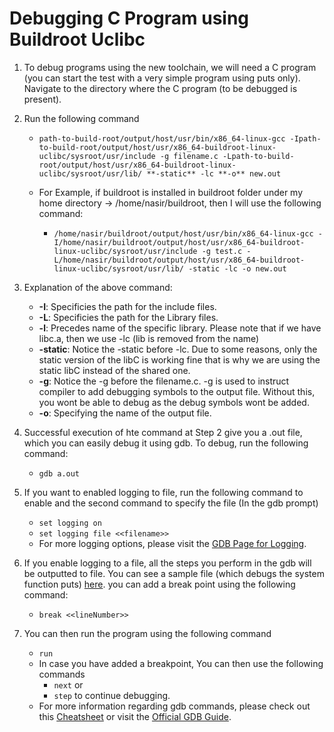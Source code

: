 # Debugging C Program using Buildroot Uclibc

1. To debug programs using the new toolchain, we will need a C program (you can start the test with a very simple program using puts only).
Navigate to the directory where the C program (to be debugged is present).
2. Run the following command
    * ```path-to-build-root/output/host/usr/bin/x86_64-linux-gcc -Ipath-to-build-root/output/host/usr/x86_64-buildroot-linux-uclibc/sysroot/usr/include -g filename.c -Lpath-to-build-root/output/host/usr/x86_64-buildroot-linux-uclibc/sysroot/usr/lib/ **-static** -lc **-o** new.out```
    
    * For Example, if buildroot is installed in buildroot folder under my home directory -> /home/nasir/buildroot, then I will use the following command:
       * ```/home/nasir/buildroot/output/host/usr/bin/x86_64-linux-gcc -I/home/nasir/buildroot/output/host/usr/x86_64-buildroot-linux-uclibc/sysroot/usr/include -g test.c -L/home/nasir/buildroot/output/host/usr/x86_64-buildroot-linux-uclibc/sysroot/usr/lib/ -static -lc -o new.out```
3. Explanation of the above command:
    * __-I__: Specificies the path for the include files.
    * __-L__: Specificies the path for the Library files.
    * __-l__: Precedes name of the specific library. Please note that if we have libc.a, then we use -lc (lib is removed from the name)
    * __-static__: Notice the -static before -lc. Due to some reasons, only the static version of the libC is working fine that is why we are using the static libC instead of the shared one.
    * __-g__: Notice the -g before the filename.c. -g is used to instruct compiler to add debugging symbols to the output file. Without this, you wont be able to debug as the debug symbols wont be added.
    * __-o__: Specifying the name of the output file.

4. Successful execution of hte command at Step 2 give you a .out file, which you can easily debug it using gdb. To debug, run the following command:
    * ```gdb a.out```

5. If you want to enabled logging to file, run the following command to enable and the second command to specify the file (In the gdb prompt)
    * ```set logging on```
    * ```set logging file <<filename>>```
    * For more logging options, please visit the [GDB Page for Logging](https://sourceware.org/gdb/onlinedocs/gdb/Logging-Output.html).

6. If you enable logging to a file, all the steps you perform in the gdb will be outputted to file. You can see a sample file (which debugs the system function puts) [here](https://github.com/nasirky/Hiwi/blob/master/Resources/puts.log).
you can add a break point using the following command: 
    * ```break <<lineNumber>>```

7. You can then run the program using the following command
    * ```run```
    * In case you have added a breakpoint, You can then use the following commands
        * ```next``` or
        * ```step``` to continue debugging.
    * For more information regarding gdb commands, please check out this [Cheatsheet](http://www.yolinux.com/TUTORIALS/GDB-Commands.html) or visit the [Official GDB Guide](https://sourceware.org/gdb/current/onlinedocs/gdb/).
